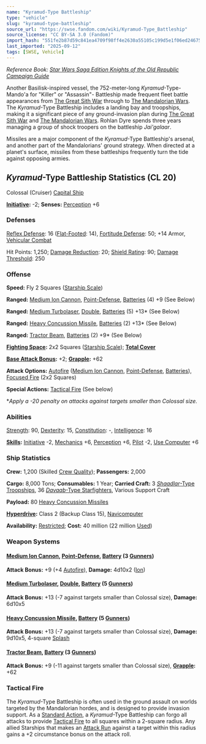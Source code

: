 ```yaml
---
name: "Kyramud-Type Battleship"
type: "vehicle"
slug: "kyramud-type-battleship"
source_url: "https://swse.fandom.com/wiki/Kyramud-Type_Battleship"
source_license: "CC BY-SA 3.0 (Fandom)"
import_hash: "551fe2b87d59c841ea4709f98ff4e2630a55105c199d5e1f06ed2467513d877f"
last_imported: "2025-09-12"
tags: [SWSE, Vehicle]
---
```

*Reference Book: [Star Wars Saga Edition Knights of the Old Republic Campaign Guide](https://swse.fandom.com/wiki/Star_Wars_Saga_Edition_Knights_of_the_Old_Republic_Campaign_Guide)*

Another Basilisk-inspired vessel, the 752-meter-long *Kyramud*-Type- Mando'a for "Killer" or "Assassin"- Battleship made frequent fleet battle appearances from [The Great Sith War](https://swse.fandom.com/wiki/The_Great_Sith_War) through to [The Mandalorian Wars](https://swse.fandom.com/wiki/The_Mandalorian_Wars). The *Kyramud*-Type Battleship includes a landing bay and troopships, making it a significant piece of any ground-invasion plan during [The Great Sith War](https://swse.fandom.com/wiki/The_Great_Sith_War) and [The Mandalorian Wars](https://swse.fandom.com/wiki/The_Mandalorian_Wars). Rohlan Dyre spends three years managing a group of shock troopers on the battleship *Jai'galaar*.

Missiles are a major component of the *Kyramud*-Type Battleship's arsenal, and another part of the Mandalorians' ground strategy. When directed at a planet's surface, missiles from these battleships frequently turn the tide against opposing armies.

## *Kyramud*-Type Battleship Statistics (CL 20)
Colossal (Cruiser) [Capital Ship](https://swse.fandom.com/wiki/Capital_Ship)

**[Initiative](https://swse.fandom.com/wiki/Initiative):** -2; **Senses:** [Perception](https://swse.fandom.com/wiki/Perception) +6
### Defenses
[Reflex Defense](https://swse.fandom.com/wiki/Reflex_Defense_(Vehicles)): 16 ([Flat-Footed](https://swse.fandom.com/wiki/Flat-Footed): 14), [Fortitude Defense](https://swse.fandom.com/wiki/Fortitude_Defense_(Vehicles)): 50; +14 Armor, [Vehicular Combat](https://swse.fandom.com/wiki/Vehicular_Combat)

Hit Points: 1,250; [Damage Reduction](https://swse.fandom.com/wiki/Damage_Reduction): 20; [Shield Rating](https://swse.fandom.com/wiki/Shield_Rating): 90; [Damage Threshold](https://swse.fandom.com/wiki/Damage_Threshold_(Vehicles)): 250
### Offense
**Speed:** Fly 2 Squares ([Starship Scale](https://swse.fandom.com/wiki/Starship_Scale))

**Ranged:** [Medium Ion Cannon](https://swse.fandom.com/wiki/Medium_Ion_Cannon), [Point-Defense](https://swse.fandom.com/wiki/Point-Defense), [Batteries](https://swse.fandom.com/wiki/Batteries) (4) +9 (See Below)

**Ranged:** [Medium Turbolaser](https://swse.fandom.com/wiki/Medium_Turbolaser), [Double](https://swse.fandom.com/wiki/Double), [Batteries](https://swse.fandom.com/wiki/Batteries) (5) +13* (See Below)

**Ranged:** [Heavy Concussion Missile](https://swse.fandom.com/wiki/Heavy_Concussion_Missile), [Batteries](https://swse.fandom.com/wiki/Batteries) (2) +13* (See Below)

**Ranged:** [Tractor Beam](https://swse.fandom.com/wiki/Tractor_Beam), [Batteries](https://swse.fandom.com/wiki/Batteries) (2) +9* (See Below)

**[Fighting Space](https://swse.fandom.com/wiki/Fighting_Space):** 2x2 Squares ([Starship Scale](https://swse.fandom.com/wiki/Starship_Scale)); **[Total Cover](https://swse.fandom.com/wiki/Total_Cover)**

**[Base Attack Bonus](https://swse.fandom.com/wiki/Base_Attack_Bonus):** +2; **[Grapple](https://swse.fandom.com/wiki/Grapple):** +62

**Attack Options:** [Autofire](https://swse.fandom.com/wiki/Autofire_(Vehicle_Combat)) ([Medium Ion Cannon](https://swse.fandom.com/wiki/Medium_Ion_Cannon), [Point-Defense](https://swse.fandom.com/wiki/Point-Defense), [Batteries](https://swse.fandom.com/wiki/Batteries)), [Focused Fire](https://swse.fandom.com/wiki/Focused_Fire) (2x2 Squares)

**Special Actions:** [Tactical Fire](https://swse.fandom.com/wiki/Tactical_Fire) (See below)

**Apply a -20 penalty on attacks against targets smaller than Colossal size.*
### Abilities
[Strength](https://swse.fandom.com/wiki/Strength): 90, [Dexterity](https://swse.fandom.com/wiki/Dexterity): 15, [Constitution](https://swse.fandom.com/wiki/Constitution): -, [Intelligence](https://swse.fandom.com/wiki/Intelligence): 16

**[Skills](https://swse.fandom.com/wiki/Skills):** [Initiative](https://swse.fandom.com/wiki/Initiative) -2, [Mechanics](https://swse.fandom.com/wiki/Mechanics) +6, [Perception](https://swse.fandom.com/wiki/Perception) +6, [Pilot](https://swse.fandom.com/wiki/Pilot) -2, [Use Computer](https://swse.fandom.com/wiki/Use_Computer) +6
### Ship Statistics
**Crew:** 1,200 (Skilled [Crew Quality](https://swse.fandom.com/wiki/Crew_Quality)); **Passengers:** 2,000

**Cargo:** 8,000 Tons; **Consumables:** 1 Year; **Carried Craft:** 3 [*Shaadlar*-Type Troopships](https://swse.fandom.com/wiki/Shaadlar-Type_Troopships), 36 [*Davaab*-Type Starfighters](https://swse.fandom.com/wiki/Davaab-Type_Starfighters), Various Support Craft

**Payload:** 80 [Heavy Concussion Missiles](https://swse.fandom.com/wiki/Heavy_Concussion_Missiles)

**[Hyperdrive](https://swse.fandom.com/wiki/Hyperdrive):** Class 2 (Backup Class 15), [Navicomputer](https://swse.fandom.com/wiki/Navicomputer)

**Availability:** [Restricted](https://swse.fandom.com/wiki/Restricted); **Cost:** 40 million (22 million [Used](https://swse.fandom.com/wiki/Used))
### Weapon Systems

#### **[Medium Ion Cannon](https://swse.fandom.com/wiki/Medium_Ion_Cannon), [Point-Defense](https://swse.fandom.com/wiki/Point-Defense), [Battery](https://swse.fandom.com/wiki/Weapon_Batteries) (3 [Gunners](https://swse.fandom.com/wiki/Gunners))**
**Attack Bonus:** +9 (+4 [Autofire](https://swse.fandom.com/wiki/Autofire)), **Damage:** 4d10x2 ([Ion](https://swse.fandom.com/wiki/Ion))
#### **[Medium Turbolaser](https://swse.fandom.com/wiki/Medium_Turbolaser), [Double](https://swse.fandom.com/wiki/Double), [Battery](https://swse.fandom.com/wiki/Weapon_Batteries) (5 [Gunners](https://swse.fandom.com/wiki/Gunners))**
**Attack Bonus:** +13 (-7 against targets smaller than Colossal size), **Damage:** 6d10x5
#### **[Heavy Concussion Missile](https://swse.fandom.com/wiki/Heavy_Concussion_Missile), [Battery](https://swse.fandom.com/wiki/Weapon_Batteries) (5 [Gunners](https://swse.fandom.com/wiki/Gunners))**
**Attack Bonus:** +13 (-7 against targets smaller than Colossal size), **Damage:** 9d10x5, 4-square [Splash](https://swse.fandom.com/wiki/Splash)
#### **[Tractor Beam](https://swse.fandom.com/wiki/Tractor_Beam), [Battery](https://swse.fandom.com/wiki/Weapon_Batteries) (3 [Gunners](https://swse.fandom.com/wiki/Gunners))**
**Attack Bonus:** +9 (-11 against targets smaller than Colossal size), **[Grapple](https://swse.fandom.com/wiki/Grapple):** +62
### Tactical Fire
The *Kyramud*-Type Battleship is often used in the ground assault on worlds targeted by the Mandalorian hordes, and is designed to provide invasion support. As a [Standard Action](https://swse.fandom.com/wiki/Standard_Action), a *Kyramud*-Type Battleship can forgo all attacks to provide [Tactical Fire](https://swse.fandom.com/wiki/Tactical_Fire) to all squares within a 2-square radius. Any allied Starships that makes an [Attack Run](https://swse.fandom.com/wiki/Attack_Run) against a target within this radius gains a +2 circumstance bonus on the attack roll.